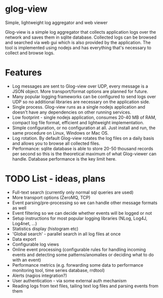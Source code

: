# glog-view
Simple, lightweight log aggregator and web viewer

Glog-view is a simple log aggregator that collects application logs over the network and saves them in sqlite database. Collected logs 
can be browsed and searched via web gui which is also provided by the application. The tool is implemented using nodejs and has everything
that's necessary to collect and browse logs.

# Features
  * Log messages are sent to Glog-view over UDP, every message is a JSON object. More transport/format options are planned for future.
  * Many popular logging frameworks can be configured to send logs over UDP so no additional libraries are necessary on the application side.
  * Single process. Glog-view runs as a single nodejs application and doesn't have any dependencies on other running services. 
  * Low footprint - single nodejs application, consumes 20-40 MB of RAM, compact log file format, efficient and lightweight implementation.  
  * Simple configuration, or no configuration at all. Just install and run, the same procedure on Linux, Windows or Mac OS. 
  * Log rotation. By default Glog-view rotates the log files on a daily basis and allows you to browse all collected files.
  * Performance: sqlite database is able to store 20-50 thousand records per second so this is the theoretical maximum of what Glog-viewer can handle.
    Database performance is the key limit here.

# TODO List - ideas, plans    
  * Full-text search (currently only normal sql queries are used) 
  * More transport options (ZeroMQ, TCP)
  * Event parsing/pre-processing so we can handle other message formats as well
  * Event filtering so we can decide whether events will be logged or not
  * Setup instructions for most popular logging libraries (NLog, Log4J, Log4net, ...)
  * Statistics display (histogram etc)
  * 'Global search' - parallel search in all log files at once
  * Data export
  * Configurable log views
  * Online event processing (configurable rules for handling incoming events and detecting some patterns/anomalies or deciding what to do with an event)
  * Performance metrics (e.g. forwarding some data to performance monitoring tool, time series database, rrdtool)
  * Alerts (nagios integration?)
  * User authentication - via some external auth mechanism
  * Reading logs from text files, tailing text log files and parsing events from them
  
  
